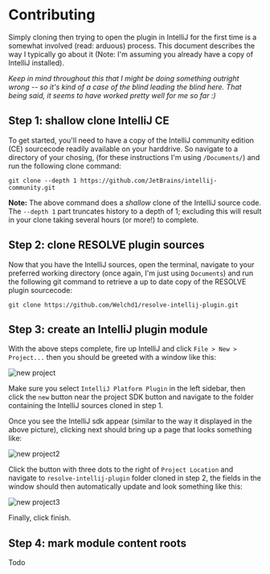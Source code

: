 # Contributing

Simply cloning then trying to open the plugin in IntelliJ for the first time
is a somewhat involved (read: arduous) process. This document describes the way
I typically go about it (Note: I'm assuming you already have a copy of
IntelliJ installed).

*Keep in mind throughout this that I might be doing something outright wrong -- so it's 
kind of a case of the blind leading the blind here. That being said,
it seems to have worked pretty well for me so far :)*

## Step 1: shallow clone IntelliJ CE

To get started, you'll need to have a copy of the IntelliJ community edition (CE)
sourcecode readily available on your harddrive. So navigate to a directory of
your chosing, (for these instructions I'm using `/Documents/`) and run the
following clone command:

```
git clone --depth 1 https://github.com/JetBrains/intellij-community.git
```

**Note:** The above command does a *shallow* clone of the IntelliJ source code. The 
`--depth 1` part truncates history to a depth of 1; excluding this will result in your 
clone taking several hours (or more!) to complete.

## Step 2: clone RESOLVE plugin sources

Now that you have the IntelliJ sources, open the terminal, navigate to your preferred 
working directory (once again, I'm just using `Documents`) and run the following git 
command to retrieve a up to date copy of the RESOLVE plugin sourcecode:

```
git clone https://github.com/Welchd1/resolve-intellij-plugin.git
```

## Step 3: create an IntelliJ plugin module

With the above steps complete, fire up IntelliJ and click
`File > New > Project...` then you should be greeted with a window like this:

![new project](https://github.com/Welchd1/resolve-intellij-plugin/blob/master/doc/images/new-project.png)

Make sure you select `IntelliJ Platform Plugin` in the left sidebar, then click
the `new` button near the project SDK button and navigate to the folder
containing the IntelliJ sources cloned in step 1.

Once you see the IntelliJ sdk appear
(similar to the way it displayed in the above picture), clicking next should
bring up a page that looks something like:

![new project2](https://github.com/Welchd1/resolve-intellij-plugin/blob/master/doc/images/new-project2.png)

Click the button with three dots to the right of `Project Location` and navigate
to `resolve-intellij-plugin` folder cloned in step 2, the fields in the window
should then automatically update and look something like this:

![new project3](https://github.com/Welchd1/resolve-intellij-plugin/blob/master/doc/images/new-project3.png)

Finally, click finish.

## Step 4: mark module content roots

Todo



